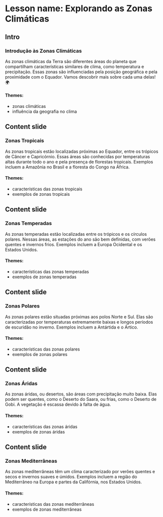 # Lesson name: Explorando as Zonas Climáticas

## Intro

### Introdução às Zonas Climáticas

As zonas climáticas da Terra são diferentes áreas do planeta que compartilham características similares de clima, como temperatura e precipitação. Essas zonas são influenciadas pela posição geográfica e pela proximidade com o Equador. Vamos descobrir mais sobre cada uma delas! 🌍

#### **Themes:**
- zonas climáticas
- influência da geografia no clima

## Content slide

### Zonas Tropicais

As zonas tropicais estão localizadas próximas ao Equador, entre os trópicos de Câncer e Capricórnio. Essas áreas são conhecidas por temperaturas altas durante todo o ano e pela presença de florestas tropicais. Exemplos incluem a Amazônia no Brasil e a floresta do Congo na África.

#### **Themes:**
- características das zonas tropicais
- exemplos de zonas tropicais

## Content slide

### Zonas Temperadas

As zonas temperadas estão localizadas entre os trópicos e os círculos polares. Nessas áreas, as estações do ano são bem definidas, com verões quentes e invernos frios. Exemplos incluem a Europa Ocidental e os Estados Unidos.

#### **Themes:**
- características das zonas temperadas
- exemplos de zonas temperadas

## Content slide

### Zonas Polares

As zonas polares estão situadas próximas aos polos Norte e Sul. Elas são caracterizadas por temperaturas extremamente baixas e longos períodos de escuridão no inverno. Exemplos incluem a Antártida e o Ártico.

#### **Themes:**
- características das zonas polares
- exemplos de zonas polares

## Content slide

### Zonas Áridas

As zonas áridas, ou desertos, são áreas com precipitação muito baixa. Elas podem ser quentes, como o Deserto do Saara, ou frias, como o Deserto de Gobi. A vegetação é escassa devido à falta de água.

#### **Themes:**
- características das zonas áridas
- exemplos de zonas áridas

## Content slide

### Zonas Mediterrâneas

As zonas mediterrâneas têm um clima caracterizado por verões quentes e secos e invernos suaves e úmidos. Exemplos incluem a região do Mediterrâneo na Europa e partes da Califórnia, nos Estados Unidos.

#### **Themes:**
- características das zonas mediterrâneas
- exemplos de zonas mediterrâneas

